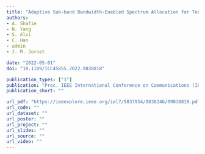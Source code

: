 ```yaml
---
title: "Adaptive Sub-band Bandwidth-Enabled Spectrum Allocation for Terahertz Communication Systems"
authors:
- A. Shafie
- N. Yang
- S. Alvi
- C. Han
- admin
- J. M. Jornet

date: "2022-05-01"
doi: "10.1109/ICC45855.2022.9838818"

publication_types: ["1"]
publication: "Proc. IEEE International Conference on Communications (ICC)"
publication_short: ""

url_pdf: "https://ieeexplore.ieee.org/iel7/9837954/9838246/09838818.pdf"
url_code: ""
url_dataset: ""
url_poster: ""
url_project: ""
url_slides: ""
url_source: ""
url_video: ""
---
```

